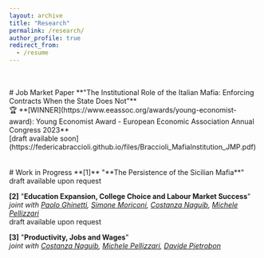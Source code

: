 ```yaml
---
layout: archive
title: "Research"
permalink: /research/
author_profile: true
redirect_from:
  - /resume
---
```

<br />
<br />
# Job Market Paper
**"The Institutional Role of the Italian Mafia: Enforcing Contracts When the State Does Not"** <br />
🏆 **[WINNER](https://www.eeassoc.org/awards/young-economist-award): Young Economist Award - European Economic Association Annual Congress 2023** <br />
[draft available soon](https://federicabraccioli.github.io/files/Braccioli_MafiaInstitution_JMP.pdf) 
<br />
<br />
<br />
# Work in Progress 
**[1]** "**The Persistence of the Sicilian Mafia**" <br />
draft available upon request

**[2]** "**Education Expansion, College Choice and Labour Market Success**" <br />
*joint with [Paolo Ghinetti](https://ideas.repec.org/e/pgh50.html), [Simone Moriconi](https://www.ieseg.fr/en/faculty-and-research/professor/?id=2877), [Costanza Naguib](https://costanzanaguib.wixsite.com/mysite), [Michele Pellizzari](https://sites.google.com/site/mipellizzari/home?authuser=0)* <br />
draft available upon request

**[3]** "**Productivity, Jobs and Wages**" <br />
*joint with [Costanza Naguib](https://costanzanaguib.wixsite.com/mysite), [Michele Pellizzari](https://sites.google.com/site/mipellizzari/home?authuser=0), [Davide Pietrobon](https://sites.google.com/view/davide-pietrobon/home)*
